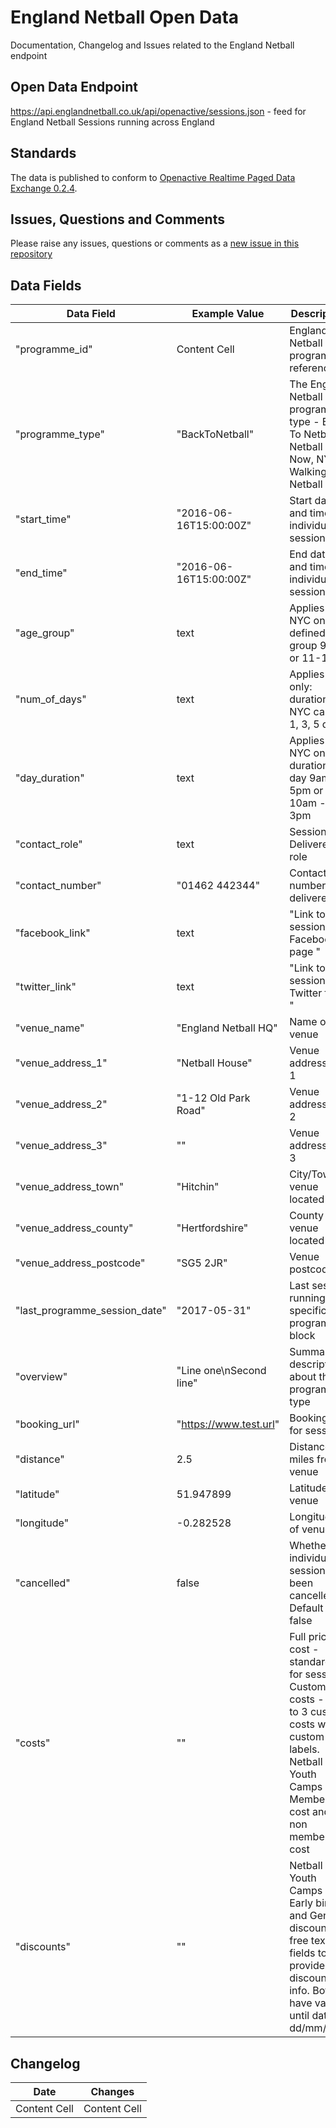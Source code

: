 # England Netball Open Data
Documentation, Changelog and Issues related to the England Netball endpoint
## Open Data Endpoint
https://api.englandnetball.co.uk/api/openactive/sessions.json - feed for England Netball Sessions running across England
## Standards
The data is published to conform to [Openactive Realtime Paged Data Exchange 0.2.4](https://www.openactive.io/realtime-paged-data-exchange/0.2.4/).
## Issues, Questions and Comments
Please raise any issues, questions or comments as a [new issue in this repository](https://github.com/england-netball/opendata/issues)
## Data Fields

| Data Field  | Example Value | Description | 
| ------------- | ------------- | ------------- |
| "programme_id"  | Content Cell  |  England Netball programme reference  |
| "programme_type"  |  "BackToNetball"  |  The England Netball programme type - Back To Netball, Netball Now, NYC, Walking Netball |
| "start_time" | "2016-06-16T15:00:00Z" | Start date and time of individual session |
| "end_time" | "2016-06-16T15:00:00Z" | End date and time of individual session |
| "age_group" | text | Applies to NYC only: defined age group 9-11 or 11-16 |
| "num_of_days" | text | Applies NYC only: duration of NYC camp - 1, 3, 5 days |
| "day_duration" | text | Applies to NYC only: duration of day 9am - 5pm or 10am - 3pm |
| "contact_role" | text | Session Deliverer role |
| "contact_number" | "01462 442344" | Contact number for deliverer |
| "facebook_link" | text | "Link to the sessions Facebook page " |
| "twitter_link" | text | "Link to the sessions Twitter feed " |
| "venue_name" | "England Netball HQ" | Name of the venue |
| "venue_address_1" | "Netball House" | Venue address line 1 |
| "venue_address_2" | "1-12 Old Park Road" | Venue address line 2 |
| "venue_address_3" | "" | Venue address line 3 |
| "venue_address_town" | "Hitchin" | City/Town venue located in |
| "venue_address_county" | "Hertfordshire" | County venue located in |
| "venue_address_postcode" | "SG5 2JR" | Venue postcode |
| "last_programme_session_date" | "2017-05-31" | Last session running for specific programme block  |
| "overview" | "Line one\nSecond line" | Summary description about the programme type  |
| "booking_url" | "https://www.test.url" | Booking url for session  |
| "distance" | 2.5 | Distance in miles from venue |
| "latitude" | 51.947899 | Latitude of venue  |
| "longitude" | -0.282528 | Longitude of venue |
| "cancelled" | false | Whether the individual session has been cancelled.  Default = false |
| "costs" | "" | Full price cost - standard fee for session Custom costs - up to 3 custom costs with custom labels. Netball Youth Camps only: Member cost and non member cost |
| "discounts" | "" | Netball Youth Camps only: Early bird and General discount free text fields to provide discount info.  Both have valid until dates dd/mm/yyyy |




## Changelog

| Date  | Changes |
| ------------- | ------------- |
| Content Cell  | Content Cell  |

